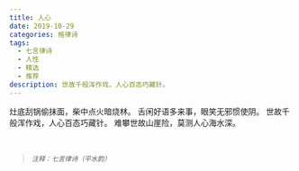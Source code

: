 ```yaml
---
title: 人心
date: 2019-10-29
categories: 格律诗
tags:
  - 七言律诗
  - 人性
  - 精选
  - 推荐
description: 世故千般浑作戏，人心百态巧藏针。
---
```


灶底刮锅偷抹面，柴中点火暗烧林。
舌闲好语多来事，眼笑无邪惯使阴。
世故千般浑作戏，人心百态巧藏针。
难攀世故山崖险，莫测人心海水深。

<br/>
<blockquote>
<p><small><i>注释：七言律诗（平水韵）</i></small></p>
</blockquote>